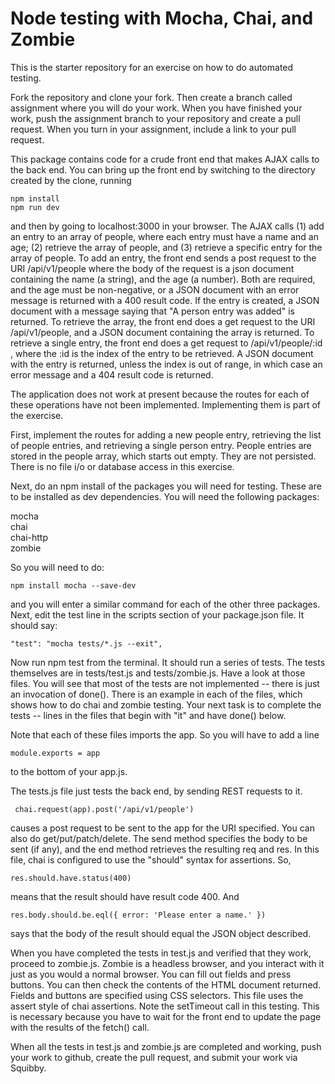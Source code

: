 # Node testing with Mocha, Chai, and Zombie

This is the starter repository for an exercise on how to do automated testing.

Fork the repository and clone your fork. Then create a branch called assignment where you
will do your work. When you have finished your work, push the assignment branch
to your repository and create a pull request. When you turn in your assignment,
include a link to your pull request.

This package contains code for a crude front end that makes AJAX calls to the back end.
You can bring up the front end by switching to the directory created by the clone, running

```
npm install
npm run dev
```

and then by going to
localhost:3000 in your browser. The AJAX calls
(1) add an entry to an array of people, where each entry must have
a name and an age; (2) retrieve the array of people, and (3) retrieve a specific
entry for the array of people. To add an entry, the front end sends a post request
to the URI /api/v1/people where
the body of the request is a json document containing the name (a string), and the
age (a number). Both are required, and the age must be non-negative, or a JSON
document with an error message is returned with a 400 result code.
If the entry is created, a JSON document with a
message
saying that "A person entry was added" is returned. To retrieve the array, the
front end does a get request to the URI /api/v1/people, and a JSON document containing
the array is returned. To retrieve a single entry, the front end does a get request to
/api/v1/people/:id , where the :id is the index of the entry to be retrieved. A JSON
document with the entry is returned, unless the index is out of range, in which case
an error message and a 404 result code is returned.

The application does not work at present because the routes for each of these operations
have not been implemented. Implementing them is part of the exercise.

First, implement the routes for adding a new people entry, retrieving the list of
people entries, and retrieving a single person entry. People entries are stored in
the people array, which starts out empty. They are not persisted. There is no
file i/o or database access in this exercise.

Next, do an npm install of the packages you will need for testing. These are to be installed
as dev dependencies. You will need the following packages:

mocha  
chai  
chai-http  
zombie

So you will need to do:

```
npm install mocha --save-dev
```

and you will enter a similar command for each of the other three packages.  
Next, edit the test line in the scripts section of your package.json file. It should say:

```
"test": "mocha tests/*.js --exit",
```

Now run npm test from the terminal. It should run a series of tests. The tests themselves are in
tests/test.js and tests/zombie.js. Have a look at those files. You will see that most of the
tests are not implemented -- there is just an invocation of done(). There is an example in each
of the files, which shows how to do chai and zombie testing. Your next task is to complete the
tests -- lines in the files that begin with "it" and have done() below.

Note that each of these files imports the app. So you will have to add a line

```
module.exports = app
```

to the bottom of your app.js.

The tests.js file just tests the back end, by sending REST requests to it.

```
 chai.request(app).post('/api/v1/people')
```

causes a post request to be sent to the app for the URI specified. You can
also do get/put/patch/delete. The send
method specifies the body to be sent (if any), and the end method retrieves the
resulting req and res. In this file, chai is configured to use the "should"
syntax for assertions. So,

```
res.should.have.status(400)
```

means that the result should have result code 400.
And

```
res.body.should.be.eql({ error: 'Please enter a name.' })
```

says that the body of the result should equal the JSON object described.

When you have completed the tests in test.js and verified that they work,
proceed to zombie.js. Zombie is a headless browser, and you interact with
it just as you would a normal browser. You can fill out fields and press buttons.
You can then check the contents of the HTML document returned. Fields and buttons
are specified using CSS selectors. This file uses the assert style of chai assertions.
Note the setTimeout call in this testing. This is necessary because you have to
wait for the front end to update the page with the results of the fetch() call.

When all the tests in test.js and zombie.js are completed and working, push your
work to github, create the pull request, and submit your work via Squibby.

